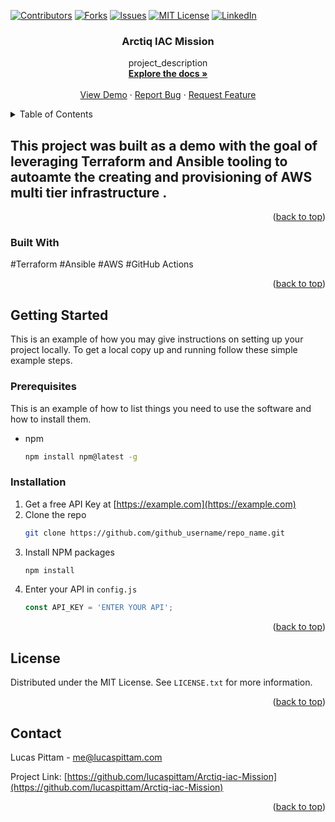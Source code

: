 <!-- Improved compatibility of back to top link: See: https://github.com/lucaspittam/Arctiq-iac-Mission/ -->
<a name="readme-top"></a>

<!-- Arctiq Iac Mission -->
<!--
-->
[![Contributors][contributors-shield]][contributors-url]
[![Forks][forks-shield]][forks-url]
[![Issues][issues-shield]][issues-url]
[![MIT License][license-shield]][license-url]
[![LinkedIn][linkedin-shield]][linkedin-url]



<h3 align="center">Arctiq IAC Mission</h3>

  <p align="center">
    project_description
    <br />
    <a href="https://github.com/lucaspittam/Arctiq-iac_Mission"><strong>Explore the docs »</strong></a>
    <br />
    <br />
    <a href="https://github.com/lucaspittam/Arctiq-iac_Mission">View Demo</a>
    ·
    <a href="https://github.com/lucaspittam/Arctiq-iac_Mission/issues">Report Bug</a>
    ·
    <a href="https://github.com/lucaspittam/Arctiq-iac_Mission/issues">Request Feature</a>
  </p>
</div>



<!-- TABLE OF CONTENTS -->
<details>
  <summary>Table of Contents</summary>
  <ol>
    <li>
      <a href="#about-the-project">About The Project</a>
      <ul>
        <li><a href="#built-with">Built With</a></li>
      </ul>
    </li>
    <li>
      <a href="#getting-started">Getting Started</a>
      <ul>
        <li><a href="#prerequisites">Prerequisites</a></li>
        <li><a href="#installation">Installation</a></li>
      </ul>
    </li>
    <li><a href="#usage">Usage</a></li>
    <li><a href="#license">License</a></li>
    <li><a href="#contact">Contact</a></li>
  </ol>
</details>



<!-- ABOUT THE PROJECT -->
## This project was built as a demo with the goal of leveraging Terraform and Ansible tooling to autoamte the creating and provisioning of AWS multi tier infrastructure . 


<p align="right">(<a href="#readme-top">back to top</a>)</p>



### Built With

#Terraform
#Ansible
#AWS
#GitHub Actions

<p align="right">(<a href="#readme-top">back to top</a>)</p>



<!-- GETTING STARTED -->
## Getting Started

This is an example of how you may give instructions on setting up your project locally.
To get a local copy up and running follow these simple example steps.

### Prerequisites

This is an example of how to list things you need to use the software and how to install them.
* npm
  ```sh
  npm install npm@latest -g
  ```

### Installation

1. Get a free API Key at [https://example.com](https://example.com)
2. Clone the repo
   ```sh
   git clone https://github.com/github_username/repo_name.git
   ```
3. Install NPM packages
   ```sh
   npm install
   ```
4. Enter your API in `config.js`
   ```js
   const API_KEY = 'ENTER YOUR API';
   ```

<p align="right">(<a href="#readme-top">back to top</a>)</p>


<!-- LICENSE -->
## License

Distributed under the MIT License. See `LICENSE.txt` for more information.

<p align="right">(<a href="#readme-top">back to top</a>)</p>



<!-- CONTACT -->
## Contact

Lucas Pittam - me@lucaspittam.com

Project Link: [https://github.com/lucaspittam/Arctiq-iac-Mission](https://github.com/lucaspittam/Arctiq-iac-Mission)

<p align="right">(<a href="#readme-top">back to top</a>)</p>



<!-- https://www.markdownguide.org/basic-syntax/#reference-style-links -->
[contributors-shield]: https://img.shields.io/github/contributors/lucaspittam/Arctiq-iac-Mission.svg?style=for-the-badge
[contributors-url]: https://github.com/lucaspittam/Arctiq-iac-Mission/graphs/contributors
[forks-shield]: https://img.shields.io/github/forks/lucaspittam/Arctiq-iac-Mission.svg?style=for-the-badge
[forks-url]: https://github.com/lucaspittam/Arctiq-iac-Mission/network/members
[stars-shield]: https://img.shields.io/github/stars/lucaspittam/Arctiq-iac-Mission.svg?style=for-the-badge
[stars-url]: https://github.com/lucaspittam/Arctiq-iac-Mission/stargazers
[issues-shield]: https://img.shields.io/github/issues/lucaspittam/Arctiq-iac-Mission.svg?style=for-the-badge
[issues-url]: https://github.com/lucaspittam/Arctiq-iac-Mission/issues
[license-shield]: https://img.shields.io/github/license/lucaspittam/Arctiq-iac-Mission.svg?style=for-the-badge
[license-url]: https://github.com/lucaspittam/Arctiq-iac-Mission/blob/master/LICENSE.txt
[linkedin-shield]: https://img.shields.io/badge/-LinkedIn-black.svg?style=for-the-badge&logo=linkedin&colorB=555
[linkedin-url]: https://linkedin.com/in/lucaspittam
[product-screenshot]: images/screenshot.png
[Terraform]: https://img.shields.io/badge/next.js-000000?style=for-the-badge&logo=nextdotjs&logoColor=white
[Ansible]: https://nextjs.org/
[AWS]: https://img.shields.io/badge/React-20232A?style=for-the-badge&logo=react&logoColor=61DAFB
